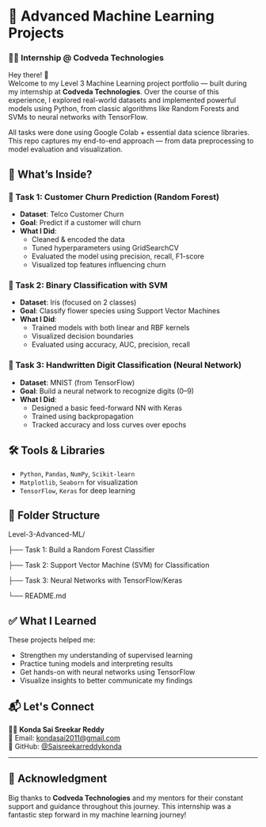 # 💼 Advanced Machine Learning Projects  
### 🧑‍💻 Internship @ Codveda Technologies

Hey there! 👋  
Welcome to my Level 3 Machine Learning project portfolio — built during my internship at **Codveda Technologies**. Over the course of this experience, I explored real-world datasets and implemented powerful models using Python, from classic algorithms like Random Forests and SVMs to neural networks with TensorFlow.

All tasks were done using Google Colab + essential data science libraries. This repo captures my end-to-end approach — from data preprocessing to model evaluation and visualization.

## 🚀 What’s Inside?

### 🔹 Task 1: Customer Churn Prediction (Random Forest)
- **Dataset**: Telco Customer Churn
- **Goal**: Predict if a customer will churn
- **What I Did**:
  - Cleaned & encoded the data
  - Tuned hyperparameters using GridSearchCV
  - Evaluated the model using precision, recall, F1-score
  - Visualized top features influencing churn

### 🔹 Task 2: Binary Classification with SVM
- **Dataset**: Iris (focused on 2 classes)
- **Goal**: Classify flower species using Support Vector Machines
- **What I Did**:
  - Trained models with both linear and RBF kernels
  - Visualized decision boundaries
  - Evaluated using accuracy, AUC, precision, recall

### 🔹 Task 3: Handwritten Digit Classification (Neural Network)
- **Dataset**: MNIST (from TensorFlow)
- **Goal**: Build a neural network to recognize digits (0–9)
- **What I Did**:
  - Designed a basic feed-forward NN with Keras
  - Trained using backpropagation
  - Tracked accuracy and loss curves over epochs

## 🛠 Tools & Libraries
- `Python`, `Pandas`, `NumPy`, `Scikit-learn`
- `Matplotlib`, `Seaborn` for visualization
- `TensorFlow`, `Keras` for deep learning

## 📂 Folder Structure
Level-3-Advanced-ML/  

├── Task 1: Build a Random Forest Classifier  

├── Task 2: Support Vector Machine (SVM) for Classification  

├── Task 3: Neural Networks with TensorFlow/Keras  

└── README.md  

## ✅ What I Learned
These projects helped me:
- Strengthen my understanding of supervised learning
- Practice tuning models and interpreting results
- Get hands-on with neural networks using TensorFlow
- Visualize insights to better communicate my findings

## 📬 Let's Connect
👨‍💻 **Konda Sai Sreekar Reddy**  
📧 Email: kondasai2011@gmail.com  
🐙 GitHub: [@Saisreekarreddykonda](https://github.com/Saisreekarreddykonda)

---

## 🙏 Acknowledgment
Big thanks to **Codveda Technologies** and my mentors for their constant support and guidance throughout this journey. This internship was a fantastic step forward in my machine learning journey!
